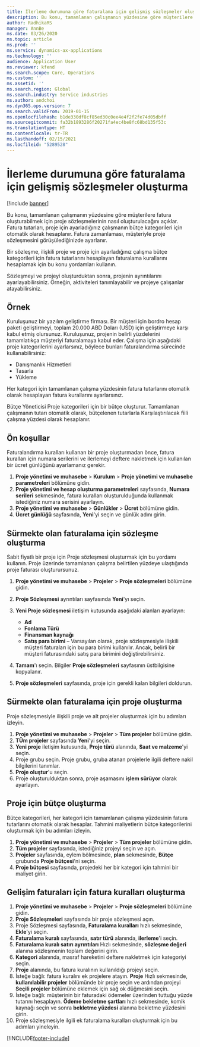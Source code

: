 ```yaml
---
title: İlerleme durumuna göre faturalama için gelişmiş sözleşmeler oluşturma
description: Bu konu, tamamlanan çalışmanın yüzdesine göre müşterilere fatura oluşturabilmek için proje sözleşmelerinin nasıl oluşturulacağını açıklar.
author: RadhikaRS
manager: AnnBe
ms.date: 03/26/2020
ms.topic: article
ms.prod: ''
ms.service: dynamics-ax-applications
ms.technology: ''
audience: Application User
ms.reviewer: kfend
ms.search.scope: Core, Operations
ms.custom: ''
ms.assetid: ''
ms.search.region: Global
ms.search.industry: Service industries
ms.author: andchoi
ms.dyn365.ops.version: 7
ms.search.validFrom: 2019-01-15
ms.openlocfilehash: b1de330df8cf85ed30c0ee4e4f2f2fe74d05dbff
ms.sourcegitcommit: fa32b1893286f20271fa4ec4be8fc68bd135f53c
ms.translationtype: HT
ms.contentlocale: tr-TR
ms.lasthandoff: 02/15/2021
ms.locfileid: "5289528"
---
```

# <a name="create-advanced-contracts-for-billing-based-on-progress"></a>İlerleme durumuna göre faturalama için gelişmiş sözleşmeler oluşturma
[!include [banner](../includes/banner.md)]

Bu konu, tamamlanan çalışmanın yüzdesine göre müşterilere fatura oluşturabilmek için proje sözleşmelerinin nasıl oluşturulacağını açıklar. Fatura tutarları, proje için ayarladığınız çalışmanın bütçe kategorileri için otomatik olarak hesaplanır. Fatura zamanlaması, müşteriyle proje sözleşmesini görüşülediğinizde ayarlanır.

Bir sözleşme, ilişkili proje ve proje için ayarladığınız çalışma bütçe kategorileri için fatura tutarlarını hesaplayan faturalama kurallarını hesaplamak için bu konu yordamları kullanın.

Sözleşmeyi ve projeyi oluşturduktan sonra, projenin ayrıntılarını ayarlayabilirsiniz. Örneğin, aktiviteleri tanımlayabilir ve projeye çalışanlar atayabilirsiniz.

## <a name="example"></a>Örnek

Kuruluşunuz bir yazılım geliştirme firması. Bir müşteri için bordro hesap paketi geliştirmeyi, toplam 20.000 ABD Doları (USD) için geliştirmeye karşı kabul etmiş olursunuz. Kuruluşunuz, projenin belirli yüzdelerini tamamlatıkça müşteriyi faturalamaya kabul eder. Çalışma için aşağıdaki proje kategorilerini ayarlarsınız, böylece bunları faturalandırma sürecinde kullanabilirsiniz:

- Danışmanlık Hizmetleri
- Tasarla
- Yükleme

Her kategori için tamamlanan çalışma yüzdesinin fatura tutarlarını otomatik olarak hesaplayan fatura kurallarını ayarlarsınız.

Bütçe Yöneticisi Proje kategorileri için bir bütçe oluşturur. Tamamlanan çalışmanın tutarı otomatik olarak, bütçelenen tutarlarla Karşılaştırılacak fiili çalışma yüzdesi olarak hesaplanır.

## <a name="prerequisites"></a>Ön koşullar

Faturalandırma kuralları kullanan bir proje oluşturmadan önce, fatura kuralları için numara serilerini ve ilerlemeyi deftere nakletmek için kullanılan bir ücret günlüğünü ayarlamanız gerekir.

1. **Proje yönetimi ve muhasebe** \> **Kurulum** \> **Proje yönetimi ve muhasebe parametreleri** bölümüne gidin.
2. **Proje yönetimi ve hesap oluşturma parametreleri** sayfasında, **Numara serileri** sekmesinde, fatura kuralları oluşturulduğunda kullanmak istediğiniz numara serisini ayarlayın.
3. **Proje yönetimi ve muhasebe** \> **Günlükler** \> **Ücret** bölümüne gidin.
4. **Ücret günlüğü** sayfasında, **Yeni**'yi seçin ve günlük adını girin.

## <a name="create-a-contract-for-progress-billings"></a>Sürmekte olan faturalama için sözleşme oluşturma

Sabit fiyatlı bir proje için Proje sözleşmesi oluşturmak için bu yordamı kullanın. Proje üzerinde tamamlanan çalışma belirtilen yüzdeye ulaştığında proje faturası oluşturursunuz.

1. **Proje yönetimi ve muhasebe** \> **Projeler** \> **Proje sözleşmeleri** bölümüne gidin.
2. **Proje Sözleşmesi** ayrıntıları sayfasında **Yeni**'yı seçin.
3. **Yeni Proje sözleşmesi** iletişim kutusunda aşağıdaki alanları ayarlayın:

    - **Ad**
    - **Fonlama Türü**
    - **Finansman kaynağı**
    - **Satış para birimi** – Varsayılan olarak, proje sözleşmesiyle ilişkili müşteri faturaları için bu para birimi kullanılır. Ancak, belirli bir müşteri faturasındaki satış para birimini değiştirebilirsiniz.

4. **Tamam**'ı seçin. Bilgiler **Proje sözleşmeleri** sayfasının üstbilgisine kopyalanır.
5. **Proje sözleşmeleri** sayfasında, proje için gerekli kalan bilgileri doldurun.

## <a name="create-a-project-for-progress-billings"></a>Sürmekte olan faturalama için proje oluşturma

Proje sözleşmesiyle ilişkili proje ve alt projeler oluşturmak için bu adımları izleyin.

1. **Proje yönetimi ve muhasebe** \> **Projeler** \> **Tüm projeler** bölümüne gidin.
2. **TÜm projeler** sayfasında **Yeni**'yi seçin.
3. **Yeni proje** iletişim kutusunda, **Proje türü** alanında, **Saat ve malzeme**'yi seçin.
4. Proje grubu seçin. Proje grubu, gruba atanan projelerle ilgili deftere nakil bilgilerini tanımlar.
5. **Proje oluştur**'u seçin.
6. Proje oluşturulduktan sonra, proje aşamasını **işlem sürüyor** olarak ayarlayın.

## <a name="create-a-budget-for-a-project"></a>Proje için bütçe oluşturma

Bütçe kategorileri, her kategori için tamamlanan çalışma yüzdesinin fatura tutarlarını otomatik olarak hesaplar. Tahmini maliyetlerin bütçe kategorilerini oluşturmak için bu adımları izleyin.

1. **Proje yönetimi ve muhasebe** \> **Projeler** \> **Tüm projeler** bölümüne gidin.
2. **Tüm projeler** sayfasında, istediğiniz projeyi seçin ve açın.
3. **Projeler** sayfasında, eylem bölmesinde, **plan** sekmesinde, **Bütçe** grubunda **Proje bütçesi**'ni seçin.
4. **Proje bütçesi** sayfasında, projedeki her bir kategori için tahmini bir maliyet girin.

## <a name="create-billing-rules-for-progress-billings"></a>Gelişim faturaları için fatura kuralları oluşturma

1. **Proje yönetimi ve muhasebe** \> **Projeler** \> **Proje sözleşmeleri** bölümüne gidin.
2. **Proje Sözleşmeleri** sayfasında bir proje sözleşmesi açın.
3. Proje Sözleşmesi sayfasında, **Faturalama kuralları** hızlı sekmesinde, **Ekle**'yi seçin.
4. **Faturalama kuralı** sayfasında, **satır türü** alanında, **ilerleme**'i seçin.
5. **Faturalama kuralı satırı ayrıntıları** Hızlı sekmesinde, **sözleşme değeri** alanına sözleşmenin toplam değerini girin.
6. **Kategori** alanında, masraf hareketini deftere nakletmek için kategoriyi seçin.
7. **Proje** alanında, bu fatura kuralının kullanıldığı projeyi seçin.
8. İsteğe bağlı: fatura kuralını ek projelere atayın. **Proje** Hızlı sekmesinde, **kullanılabilir projeler** bölümünde bir proje seçin ve ardından projeyi **Seçili projeler** bölümüne eklemek için sağ ok düğmesini seçin.
9. İsteğe bağlı: müşterinin bir faturadaki ödemeler üzerinden tuttuğu yüzde tutarını hesaplayın. **Ödeme bekletme şartları** hızlı sekmesinde, komik kaynağı seçin ve sonra **bekletme yüzdesi** alanına bekletme yüzdesini girin.
10. Proje sözleşmesiyle ilgili ek faturalama kuralları oluşturmak için bu adımları yineleyin.


[!INCLUDE[footer-include](../includes/footer-banner.md)]